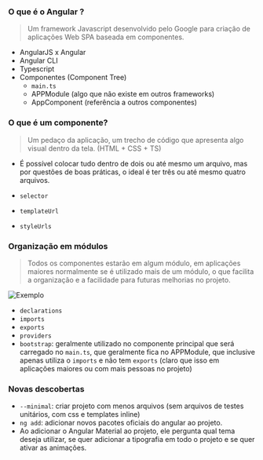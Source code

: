 ### O que é o Angular ?

> Um framework Javascript desenvolvido pelo Google para criação de aplicações Web SPA baseada em componentes.

- AngularJS x Angular
- Angular CLI
- Typescript
- Componentes (Component Tree)
    - `main.ts`
    - APPModule (algo que não existe em outros frameworks)
    - AppComponent (referência a outros componentes)

### O que é um componente?

> Um pedaço da aplicação, um trecho de código que apresenta algo visual dentro da tela. (HTML + CSS + TS)

- É possível colocar tudo dentro de dois ou até mesmo um arquivo, mas por questões de boas práticas, o ideal é ter três ou até mesmo quatro arquivos.

- `selector`
- `templateUrl`
- `styleUrls`

### Organização em módulos

> Todos os componentes estarão em algum módulo, em aplicações maiores normalmente se é utilizado mais de um módulo, o que facilita a organização e a facilidade para futuras melhorias no projeto.

![Exemplo](https://i.imgur.com/efyF3QP.png)

- `declarations`
- `imports`
- `exports`
- `providers`
- `bootstrap`: geralmente utilizado no componente principal que será carregado no `main.ts`, que geralmente fica no APPModule, que inclusive apenas utiliza o `imports` e não tem `exports` (claro que isso em aplicações maiores ou com mais pessoas no projeto)


### Novas descobertas

- `--minimal`: criar projeto com menos arquivos (sem arquivos de testes unitários, com css e templates inline)
- `ng add`: adicionar novos pacotes oficiais do angular ao projeto.
- Ao adicionar o Angular Material ao projeto, ele pergunta qual tema deseja utilizar, se quer adicionar a tipografia em todo o projeto e se quer ativar as animações.